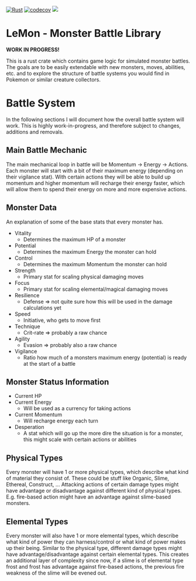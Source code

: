 [![Rust](https://github.com/Zitronenjoghurt/lemon-mbl/actions/workflows/rust.yml/badge.svg)](https://github.com/Zitronenjoghurt/lemon-mbl/actions/workflows/rust.yml)
[![codecov](https://codecov.io/gh/Zitronenjoghurt/lemon-mbl/graph/badge.svg?token=UM6T22YO17)](https://codecov.io/gh/Zitronenjoghurt/lemon-mbl)
![](https://tokei.rs/b1/github/Zitronenjoghurt/lemon-mbl?category=code&type=Rust&logo=https://simpleicons.org/icons/rust.svg)

# LeMon - Monster Battle Library

**WORK IN PROGRESS!**

This is a rust crate which contains game logic for simulated monster battles. The goals are to be easily extendable with
new monsters, moves, abilities, etc. and to explore the structure of battle systems you would find in Pokemon or similar
creature collectors.

# Battle System

In the following sections I will document how the overall battle system will work. This is highly work-in-progress, and
therefore subject to changes, additions and removals.

## Main Battle Mechanic

The main mechanical loop in battle will be Momentum -> Energy -> Actions. Each monster will start with a bit of their
maximum energy (depending on their vigilance stat). With certain actions they will be able to build up momentum and
higher momentum will recharge their energy faster, which will allow them to spend their energy on more and more
expensive actions.

## Monster Data

An explanation of some of the base stats that every monster has.

- Vitality
    - Determines the maximum HP of a monster
- Potential
    - Determines the maximum Energy the monster can hold
- Control
    - Determines the maximum Momentum the monster can hold
- Strength
    - Primary stat for scaling physical damaging moves
- Focus
    - Primary stat for scaling elemental/magical damaging moves
- Resilience
    - Defense => not quite sure how this will be used in the damage calculations yet
- Speed
    - Initiative, who gets to move first
- Technique
    - Crit-rate => probably a raw chance
- Agility
    - Evasion => probably also a raw chance
- Vigilance
    - Ratio how much of a monsters maximum energy (potential) is ready at the start of a battle

## Monster Status Information

- Current HP
- Current Energy
    - Will be used as a currency for taking actions
- Current Momentum
    - Will recharge energy each turn
- Desperation
    - A stat which will go up the more dire the situation is for a monster, this might scale with certain actions or
      abilities

## Physical Types

Every monster will have 1 or more physical types, which describe what kind of material they consist of. These could be
stuff like Organic, Slime, Ethereal, Construct, ... Attacking actions of certain damage types might have advantage or
disadvantage against different kind of physical types. E.g. fire-based action might have an advantage against
slime-based monsters.

## Elemental Types

Every monster will also have 1 or more elemental types, which describe what kind of power they can harness/control or
what kind of power makes up their being. Similar to the physical type, different damage types might have
advantage/disadvantage against certain elemental types. This creates an additional layer of complexity since now, if a
slime is of elemental type frost and frost has advantage against fire-based actions, the previous fire weakness of the
slime will be evened out.